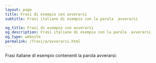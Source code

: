 ```yaml
---
layout: page
title: Frasi di esempio con avverarsi 
subtitle: Frasi italiane di esempio con la parola  avverarsi

og_title: Frasi di esempio con avverarsi 
og_description: Frasi italiane di esempio con la parola  avverarsi
og_type: website
permalink: /frasi/a/avverarsi.html
---
```


Frasi italiane di esempio contenenti la parola avverarsi:


